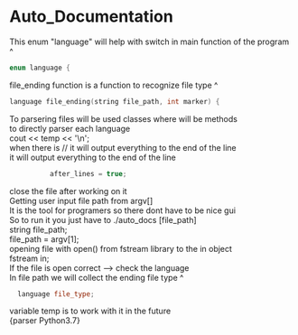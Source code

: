 # Auto_Documentation
 This enum "language" will help with switch in main function of the program ^ <br/>
```cpp
enum language {
```
 file_ending function is a function to recognize file type ^ <br/>
```cpp
language file_ending(string file_path, int marker) {
```
 To parsering files will be used classes where will be methods <br/>
 to directly parser each language <br/>
cout << temp << '\n';<br/>
 when there is // it will output everything to the end of the line<br/>
 it will output everything to the end of the line<br/>
```cpp
          after_lines = true;
```
 close the file after working on it<br/>
 Getting user input file path from argv[] <br/>
 It is the tool for programers so there dont have to be nice gui <br/>
 So to run it you just have to ./auto_docs [file_path] <br/>
string file_path;<br/>
  file_path = argv[1];<br/>
 opening file with open() from fstream library to the in object <br/>
fstream in;<br/>
 If the file is open correct --> check the language <br/>
 In file path we will collect the ending file type ^ <br/>
```cpp
  language file_type;
```
 variable temp is to work with it in the future <br/>
 {parser Python3.7}<br/>
